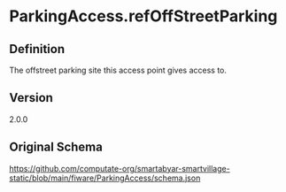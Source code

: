 # ParkingAccess.refOffStreetParking

## Definition
The offstreet parking site this access point gives access to.

## Version
2.0.0

## Original Schema
https://github.com/computate-org/smartabyar-smartvillage-static/blob/main/fiware/ParkingAccess/schema.json
